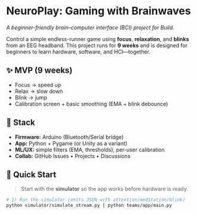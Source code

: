 # NeuroPlay: Gaming with Brainwaves
*A beginner-friendly brain–computer interface (BCI) project for Build.*

Control a simple endless-runner game using **focus**, **relaxation**, and **blinks** from an EEG headband. This project runs for **9 weeks** and is designed for beginners to learn hardware, software, and HCI—together.

## ✨ MVP (9 weeks)
- Focus → speed up
- Relax → slow down
- Blink → jump
- Calibration screen + basic smoothing (EMA + blink debounce)

## 🧱 Stack
- **Firmware:** Arduino (Bluetooth/Serial bridge)
- **App:** Python + Pygame (or Unity as a variant)
- **ML/UX:** simple filters (EMA, thresholds), per-user calibration
- **Collab:** GitHub Issues • Projects • Discussions

## 🚀 Quick Start

> Start with the **simulator** so the app works before hardware is ready.

```bash
# 1) Run the simulator (emits JSON with attention/meditation/blink)
python simulator/simulate_stream.py | python teams/app/main.py

